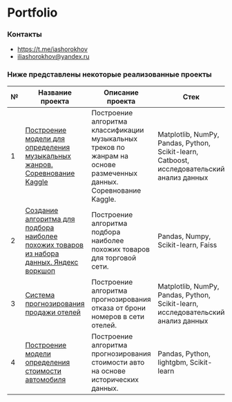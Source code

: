 # Portfolio
### Контакты
- https://t.me/iashorokhov
- iliashorokhov@yandex.ru

### Ниже представлены некоторые реализованные проекты

| № | Название проекта | Описание проекта | Стек |
| - | ---------------- | ---------------- | ---- |
| 1 | [Построение модели для определения музыкальных жанров. Соревнование Kaggle](https://github.com/iashorokhov/Completed-ML-projects/tree/master/%D0%9F%D1%80%D0%B5%D0%B4%D1%81%D0%BA%D0%B0%D0%B7%D0%B0%D0%BD%D0%B8%D0%B5%20%D0%BC%D1%83%D0%B7%D1%8B%D0%BA%D0%B0%D0%BB%D1%8C%D0%BD%D0%BE%D0%B3%D0%BE%20%D0%B6%D0%B0%D0%BD%D1%80%D0%B0%20(Kaggle)) | Построение алгоритма классификации музыкальных треков по жанрам на основе размеченных данных. Соревнование Kaggle. | Matplotlib, NumPy, Pandas, Python, Scikit-learn, Catboost, исследовательский анализ данных |
| 2 | [Создание алгоритма для подбора наиболее похожих товаров из набора данных. Яндекс воркшоп]([https://github.com/iashorokhov/portfolio/tree/master/Items-matching-algorithm-Workshop--main](https://github.com/iashorokhov/Completed-ML-projects/tree/master/%D0%9F%D0%BE%D0%B4%D0%B1%D0%BE%D1%80%20%D0%BD%D0%B0%D0%B8%D0%B1%D0%BE%D0%BB%D0%B5%D0%B5%20%D0%BF%D0%BE%D1%85%D0%BE%D0%B6%D0%B8%D1%85%20%D1%82%D0%BE%D0%B2%D0%B0%D1%80%D0%BE%D0%B2)) | Построение алгоритма подбора наиболее похожих товаров для торговой сети. | Pandas, Numpy, Scikit-learn, Faiss |
| 3 | [Система прогнозирования продажи отелей](https://github.com/iashorokhov/portfolio/tree/master/Booking-loss-algorithm-main) | Построение алгоритма прогнозирования отказа от брони номеров в сети отелей. | Matplotlib, NumPy, Pandas, Python, Scikit-learn, исследовательский анализ данных |
| 4 | [Построение модели определения стоимости автомобиля](https://github.com/iashorokhov/portfolio/tree/master/Price-predicting-algorithm-main) | Построение алгоритма прогнозирования стоимости авто на основе исторических данных. | Pandas, Python, lightgbm, Scikit-learn |
